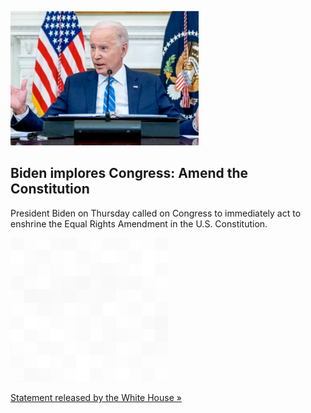 
![Biden implores Congress: Amend the Constitution](./20220127175914.png)
## Biden implores Congress: Amend the Constitution

President Biden on Thursday called on Congress to immediately act to enshrine the Equal Rights Amendment in the U.S. Constitution.

![pic](../square_bg.png)

[Statement released by the White House »](https://www.yahoo.com/news/1-biden-urges-congress-immediately-140406343.html)
